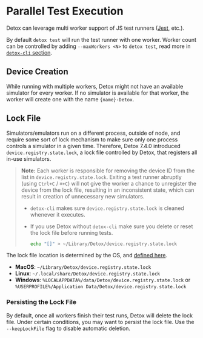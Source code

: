 # Parallel Test Execution

Detox can leverage multi worker support of JS test runners ([Jest](http://jestjs.io/docs/en/cli#maxworkers-num),  etc.).

By default `detox test` will run the test runner with one worker. Worker count can be controlled by adding `--maxWorkers <N>` to `detox test`, read more in [`detox-cli` section](../cli/test.md).

## Device Creation

While running with multiple workers, Detox might not have an available simulator for every worker.
If no simulator is available for that worker, the worker will create one with the name `{name}-Detox`.

## Lock File

Simulators/emulators run on a different process, outside of node, and require some sort of lock mechanism to make sure only one process controls a simulator in a given time. Therefore, Detox 7.4.0 introduced `device.registry.state.lock`, a lock file controlled by Detox, that registers all in-use simulators.

> **Note:** Each worker is responsible for removing the device ID from the list in `device.registry.state.lock`. Exiting a test runner abruptly (using `Ctrl+C` / `⌘+C`) will not give the worker a chance to unregister the device from the lock file, resulting in an inconsistent state, which can result in creation of unnecessary new simulators.
>
> - `detox-cli` makes sure `device.registry.state.lock` is cleaned whenever it executes.
> - If you use Detox without `detox-cli` make sure you delete or reset the lock file before running tests.
>
>   ```bash
>   echo "[]" > ~/Library/Detox/device.registry.state.lock
>   ```

The lock file location is determined by the OS, and [defined here](https://github.com/wix/detox/blob/master/detox/src/utils/appdatapath.js).

- **MacOS**: `~/Library/Detox/device.registry.state.lock`
- **Linux**: `~/.local/share/Detox/device.registry.state.lock`
- **Windows**: `%LOCALAPPDATA%/data/Detox/device.registry.state.lock` or `%USERPROFILE%/Application Data/Detox/device.registry.state.lock`

### Persisting the Lock File

By default, once all workers finish their test runs, Detox will delete the lock file. Under certain conditions, you may want to persist the lock file. Use the `--keepLockFile` flag to disable automatic deletion.
